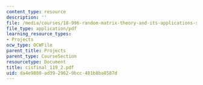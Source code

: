 ```yaml
---
content_type: resource
description: ''
file: /media/courses/18-996-random-matrix-theory-and-its-applications-spring-2004/da4e9880ad3929629bcc481b8ba8587d_cisfinal_119_2.pdf
file_type: application/pdf
learning_resource_types:
- Projects
ocw_type: OCWFile
parent_title: Projects
parent_type: CourseSection
resourcetype: Document
title: cisfinal_119_2.pdf
uid: da4e9880-ad39-2962-9bcc-481b8ba8587d
---
```


